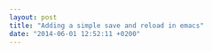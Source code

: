 ```yaml
---
layout: post
title: "Adding a simple save and reload in emacs"
date: "2014-06-01 12:52:11 +0200"
---
```


